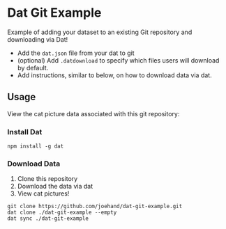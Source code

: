 # Dat Git Example

Example of adding your dataset to an existing Git repository and downloading via Dat!

* Add the `dat.json` file from your dat to git
* (optional) Add `.datdownload` to specify which files users will download by default.
* Add instructions, similar to below, on how to download data via dat.

## Usage

View the cat picture data associated with this git repository:

### Install Dat

```
npm install -g dat
```

### Download Data

1. Clone this repository
2. Download the data via dat
3. View cat pictures!

```
git clone https://github.com/joehand/dat-git-example.git
dat clone ./dat-git-example --empty
dat sync ./dat-git-example
```

